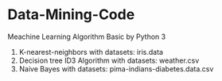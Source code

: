 # Data-Mining-Code
Meachine Learning Algorithm Basic by Python 3
1. K-nearest-neighbors with datasets: iris.data
2. Decision tree ID3 Algorithm with datasets: weather.csv
3. Naive Bayes with datasets: pima-indians-diabetes.data.csv
